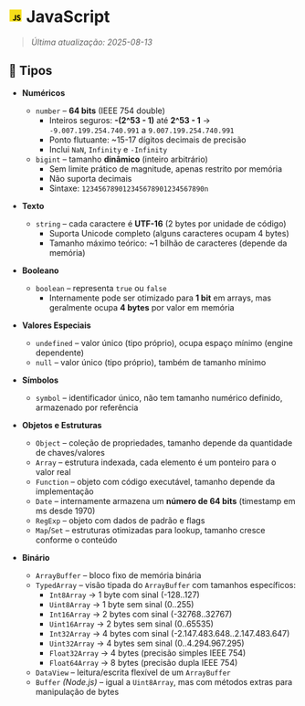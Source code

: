 # <img src="icon/javascript.png" alt="Ícone" width="24"> JavaScript

> *Última atualização: 2025-08-13*

## 🔢 Tipos

* **Numéricos**
  * `number` – **64 bits** (IEEE 754 double)
    * Inteiros seguros: **-(2^53 - 1)** até **2^53 - 1**
      → `-9.007.199.254.740.991` a `9.007.199.254.740.991`
    * Ponto flutuante: \~15-17 dígitos decimais de precisão
    * Inclui `NaN`, `Infinity` e `-Infinity`
  * `bigint` – tamanho **dinâmico** (inteiro arbitrário)
    * Sem limite prático de magnitude, apenas restrito por memória
    * Não suporta decimais
    * Sintaxe: `123456789012345678901234567890n`

* **Texto**
  * `string` – cada caractere é **UTF-16** (2 bytes por unidade de código)
    * Suporta Unicode completo (alguns caracteres ocupam 4 bytes)
    * Tamanho máximo teórico: \~1 bilhão de caracteres (depende da memória)

* **Booleano**
  * `boolean` – representa `true` ou `false`
    * Internamente pode ser otimizado para **1 bit** em arrays, mas geralmente ocupa **4 bytes** por valor em memória

* **Valores Especiais**
  * `undefined` – valor único (tipo próprio), ocupa espaço mínimo (engine dependente)
  * `null` – valor único (tipo próprio), também de tamanho mínimo

* **Símbolos**
  * `symbol` – identificador único, não tem tamanho numérico definido, armazenado por referência

* **Objetos e Estruturas**
  * `Object` – coleção de propriedades, tamanho depende da quantidade de chaves/valores
  * `Array` – estrutura indexada, cada elemento é um ponteiro para o valor real
  * `Function` – objeto com código executável, tamanho depende da implementação
  * `Date` – internamente armazena um **número de 64 bits** (timestamp em ms desde 1970)
  * `RegExp` – objeto com dados de padrão e flags
  * `Map`/`Set` – estruturas otimizadas para lookup, tamanho cresce conforme o conteúdo

* **Binário**
  * `ArrayBuffer` – bloco fixo de memória binária
  * `TypedArray` – visão tipada do `ArrayBuffer` com tamanhos específicos:
    * `Int8Array` → 1 byte com sinal (-128..127)
    * `Uint8Array` → 1 byte sem sinal (0..255)
    * `Int16Array` → 2 bytes com sinal (-32768..32767)
    * `Uint16Array` → 2 bytes sem sinal (0..65535)
    * `Int32Array` → 4 bytes com sinal (-2.147.483.648..2.147.483.647)
    * `Uint32Array` → 4 bytes sem sinal (0..4.294.967.295)
    * `Float32Array` → 4 bytes (precisão simples IEEE 754)
    * `Float64Array` → 8 bytes (precisão dupla IEEE 754)
  * `DataView` – leitura/escrita flexível de um `ArrayBuffer`
  * `Buffer` *(Node.js)* – igual a `Uint8Array`, mas com métodos extras para manipulação de bytes

